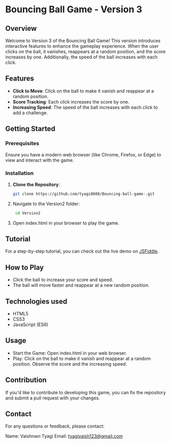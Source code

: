 # Bouncing Ball Game - Version 3

## Overview
Welcome to Version 3 of the Bouncing Ball Game! This version introduces interactive features to enhance the gameplay experience. When the user clicks on the ball, it vanishes, reappears at a random position, and the score increases by one. Additionally, the speed of the ball increases with each click.

## Features
- **Click to Move**: Click on the ball to make it vanish and reappear at a random position.
- **Score Tracking**: Each click increases the score by one.
- **Increasing Speed**: The speed of the ball increases with each click to add a challenge.

## Getting Started

### Prerequisites
Ensure you have a modern web browser (like Chrome, Firefox, or Edge) to view and interact with the game.

### Installation
1. **Clone the Repository**:
   ```bash
   git clone https://github.com/tyagi0608/Bouncing-ball-game-.git
2. Navigate to the Version2 folder:
   ```bash
    cd Version2
4. Open index.html in your browser to play the game.
## Tutorial
For a step-by-step tutorial, you can check out the live demo on [JSFiddle](https://jsfiddle.net/pikapika68/mec6ovwL/8/).
## How to Play
- Click the ball to increase your score and speed.
- The ball will move faster and reappear at a new random position.

## Technologies used 
- HTML5
- CSS3
- JavaScript (ES6)
## Usage
- Start the Game: Open index.html in your web browser.
- Play: Click on the ball to make it vanish and reappear at a random position. Observe the score and the increasing speed.
## **Contribution**
If you'd like to contribute to developing this game, you can fix the repository and submit a pull request with your changes.
## **Contact**
For any questions or feedback, please contact:

Name: Vaishnavi Tyagi
Email: tyagivaish123@gmail.com
